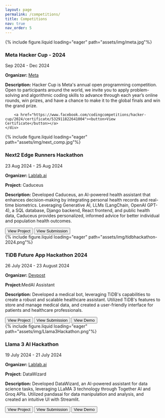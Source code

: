 ```yaml
---
layout: page
permalink: /competitions/
title: Competitions
nav: true
nav_order: 5
---
```


<div class="project0">
    <div class="image-container0">
        {% include figure.liquid loading="eager" path="assets/img/meta.jpg"%}
    </div>
    <div class="project-details0">
        <div class="heading">
        <h3>Meta Hacker Cup - 2024</h3>
        <span class="timeline">Sep 2024 - Dec 2024</span>
        </div>
        <p><b>Organizer: </b><a href="https://www.facebook.com/codingcompetitions/hacker-cup">Meta</a></p>
        <p><b>Description:</b> Hacker Cup is Meta's annual open programming competition. Open to participants around the world, we invite you to apply problem-solving and algorithmic coding skills to advance through each year’s online rounds, win prizes, and have a chance to make it to the global finals and win the grand prize.</p>

        <a href="https://www.facebook.com/codingcompetitions/hacker-cup/2024/certificate/532911822641004"><button>View Certificate</button></a>
    </div>
</div>

<div class="project0">
    <div class="image-container0">
        {% include figure.liquid loading="eager" path="assets/img/next_comp.jpg"%}
    </div>
    <div class="project-details0">
        <div class="heading">
        <h3>Next2 Edge Runners Hackathon</h3>
        <span class="timeline">23 Aug 2024 - 25 Aug 2024</span>
        </div>
        <p><b>Organizer: </b><a href="https://lablab.ai/event/next2-edge-runners">Lablab.ai</a></p>
        <p><b>Project:</b> Caduceus</p>
        <p><b>Description:</b> Developed Caduceus, an AI-powered health assistant that enhances decision-making by integrating personal health records and real-time biometrics. Leveraging Generative AI, LLMs (LangChain, OpenAI GPT-4), a SQL database, Django backend, React frontend, and public health data, Caduceus provides personalized, informed advice for better individual and population health outcomes.</p>
        <a href="https://github.com/AdvancedHueristics/MedAI-Assistant"><button>View Project</button></a>
        <a href="https://lablab.ai/event/next2-edge-runners/caduceus/caduceus-your-tool-for-your-health"><button>View Submission</button></a>
    </div>
</div>


<div class="project0">
    <div class="image-container0">
        {% include figure.liquid loading="eager" path="assets/img/tidbhackathon-2024.png"%}
    </div>
    <div class="project-details0">
        <div class="heading">
        <h3>TiDB Future App Hackathon 2024</h3>
        <span class="timeline">26 July 2024 - 23 August 2024</span>
        </div>
        <p><b>Organizer: </b><a href="https://tidbhackathon2024.devpost.com/">Devpost</a></p>
        <p><b>Project:</b>MedAI Assistant</p>
        <p><b>Description:</b> Developed a medical bot, leveraging TiDB's capabilities to create a robust and scalable healthcare assistant. Utilized TiDB's features to store and manage medical data, and created a user-friendly interface for patients and healthcare professionals.</p>
        <a href="https://github.com/hasnainx42/MedAI-Assistant"><button>View Project</button></a>
        <a href="https://devpost.com/submit-to/21490-tidb-future-app-hackathon-2024/manage/submissions/538371/project-overview"><button>View Submission</button></a>
        <a href="https://github.com/user-attachments/assets/f034c6fe-4393-4837-a15e-2d569bbd21d3"><button>View Demo</button></a>
    </div>
</div>

<div class="project0">
    <div class="image-container0">
        {% include figure.liquid loading="eager" path="assets/img/Llama3Hackathon.png"%}
    </div>
    <div class="project-details0">
        <div class="heading">
        <h3>Llama 3 AI Hackathon</h3>
        <span class="timeline">19 July 2024 - 21 July 2024</span>
        </div>
        <p><b>Organizer: </b><a href="https://lablab.ai/event/llama-3-ai-hackathon">Lablab.ai</a></p>
        <p><b>Project:</b> DataWizard</p>
        <p><b>Description:</b> Developed DataWizard, an AI-powered assistant for data science tasks, leveraging LLaMA 3 technology through Together AI and Groq APIs. Utilized pandasai for data manipulation and analysis, and created an intuitive UI with Streamlit.</p>
        <a href="https://github.com/hasnainx42/DataWizard"><button>View Project</button></a>
        <a href="https://lablab.ai/event/llama-3-ai-hackathon/bespoke-solutions/bespoke-solutions-datawizard-llama3-data-asst"><button>View Submission</button></a>
        <a href="https://datawizard-1.streamlit.app/"><button>View Demo</button></a>
    </div>
</div>